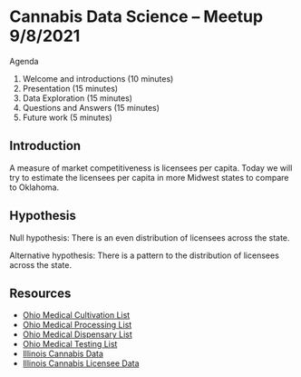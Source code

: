 # Cannabis Data Science – Meetup 9/8/2021

Agenda

1. Welcome and introductions (10 minutes)
2. Presentation (15 minutes)
3. Data Exploration (15 minutes)
4. Questions and Answers (15 minutes)
5. Future work (5 minutes)

## Introduction

A measure of market competitiveness is licensees per capita. Today we will try to estimate the licensees per capita in more Midwest states to compare to Oklahoma.

## Hypothesis

Null hypothesis: There is an even distribution of licensees across the state.

Alternative hypothesis: There is a pattern to the distribution of licensees across the state.

## Resources

- [Ohio Medical Cultivation List](https://www.medicalmarijuana.ohio.gov/cultivation)
- [Ohio Medical Processing List](https://www.medicalmarijuana.ohio.gov/processing)
- [Ohio Medical Dispensary List](https://www.medicalmarijuana.ohio.gov/dispensaries)
- [Ohio Medical Testing List](https://www.medicalmarijuana.ohio.gov/testing)
- [Illinois Cannabis Data](https://www.idfpr.com/profs/adultusecan.asp)
- [Illinois Cannabis Licensee Data](https://www2.illinois.gov/sites/agr/Plants/Pages/Adult-Use-Cannabis.aspx)
